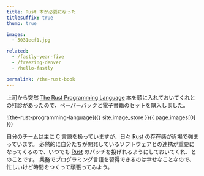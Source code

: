 ```yaml
---
title: Rust 本が必要になった
titlesuffix: true
thumb: true

images:
  - 5031ecf1.jpg

related:
  - /fastly-year-five
  - /freezing-denver
  - /hello-fastly

permalink: /the-rust-book
---
```



上司から突然 [The Rust Programming Language](https://www.amazon.co.jp/dp/B07SRQ97RD/?tag=amzntm-22) 本を頭に入れておいてくれとの打診があったので、ペーパーバックと電子書籍のセットを購入しました。

![the-rust-programming-language]({{ site.image_store }}{{ page.images[0] }})

自分のチームは主に [C 言語](https://ja.wikipedia.org/wiki/C%E8%A8%80%E8%AA%9E)を扱っていますが、日々 [Rust の存在感](https://www.fastly.com/blog/edge-programming-rust-web-assembly)が近場で強まっています。
必然的に自分たちが開発しているソフトウェアとの連携が重要になってくるので、いつでも [Rust](https://ja.wikipedia.org/wiki/Rust_(%E3%83%97%E3%83%AD%E3%82%B0%E3%83%A9%E3%83%9F%E3%83%B3%E3%82%B0%E8%A8%80%E8%AA%9E)) のパッチを投げれるようにしておいてくれ、とのことです。
業務でプログラミング言語を習得できるのは幸せなことなので、忙しいけど時間をつくって頑張ってみよう。
